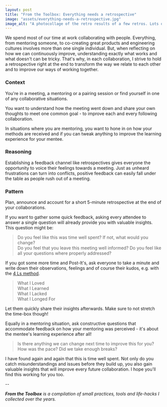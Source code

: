 ```yaml
---
layout: post
title: "From the Toolbox: Everything needs a retrospective"
image: "assets/everything-needs-a-retrospective.jpg"
image_alt: "A photocollage of the retro results of a few retros. Lots of colorful post its on flipcharts with drawings on them"
---
```

We spend most of our time at work collaborating with people. Everything, from mentoring someone, to co-creating great products and engineering cultures involves more than one single individual. But, when reflecting on how we can continuously improve, understanding exactly what works and what doesn't can be tricky. That's why, in each collaboration, I strive to hold a retrospective right at the end to transform the way we relate to each other and to improve our ways of working together.

### Context

You're in a meeting, a mentoring or a pairing session or find yourself in one of any collaborative situations.

You want to understand how the meeting went down and share your own thoughts to meet one common goal - to improve each and every following collaboration.

In situations where you are mentoring, you want to hone in on how your methods are received and if you can tweak anything to improve the learning experience for your mentee.

### Reasoning

Establishing a feedback channel like retrospectives gives everyone the opportunity to voice their feelings towards a meeting. Just as unheard frustrations can turn into conflicts, positive feedback can easily fall under the table as people rush out of a meeting.

### Pattern

Plan, announce and account for a short 5-minute retrospective at the end of your collaborations.

If you want to gather some quick feedback, asking every attendee to answer a single question will already provide you with valuable insights. This question might be:

> Do you feel like this was time well spent? If not, what would you change?  
> Do you feel that you leave this meeting well informed?
> Do you feel like all your questions where properly addressed?

If you got some more time and Post-It's, ask everyone to take a minute and write down their observations, feelings and of course their kudos, e.g. with the [4 Ls method](https://retromat.org/en/?id=78).

> What I Loved  
> What I Learned  
> What I Lacked  
> What I Longed For  

Let them quickly share their insights afterwards. Make sure to not stretch the time-box though!

Equally in a mentoring situation, ask constructive questions that accommodate feedback on how your mentoring was perceived - it's about the mentee's learning experience after all!

> Is there anything we can change next time to improve this for you?  
> How was the pace? Did we take enough breaks?

I have found again and again that this is time well spent. Not only do you catch misunderstandings and issues before they build up, you also gain valuable insights that will improve every future collaboration. I hope you'll find this working for you too.

--

_**From the Toolbox** is a compilation of small practices, tools and life-hacks I collected over the years._
